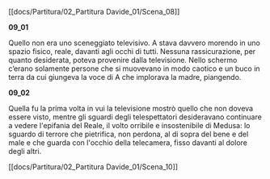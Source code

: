 [[docs/Partitura/02_Partitura Davide_01/Scena_08]]

**09_01**

Quello non era uno sceneggiato televisivo. A stava davvero morendo in uno spazio fisico, reale, davanti agli occhi di tutti. Nessuna rassicurazione, per quanto desiderata, poteva provenire dalla televisione. Nello schermo c’erano solamente persone che si muovevano in modo caotico e un buco in terra da cui giungeva la voce di A che implorava la madre, piangendo.

**09_02**

Quella fu la prima volta in vui la televisione mostrò quello che non doveva essere visto, mentre gli sguardi degli telespettatori desideravano continuare a vedere l'epifania del Reale, il volto orribile e insostenibile di Medusa: lo sguardo di terrore che pietrifica, non perdona, al di sopra del bene e del male e che guarda con l'occhio della telecamera, fisso davanti al dolore degli altri.

[[docs/Partitura/02_Partitura Davide_01/Scena_10]]